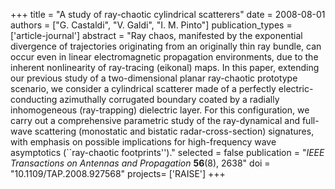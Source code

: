 +++
title = "A study of ray-chaotic cylindrical scatterers"
date = 2008-08-01
authors = ["G. Castaldi", "V. Galdi", "I. M. Pinto"]
publication_types = ['article-journal']
abstract = "Ray chaos, manifested by the exponential divergence of trajectories originating from an originally thin ray bundle, can occur even in linear electromagnetic propagation environments, due to the inherent nonlinearity of ray-tracing (eikonal) maps. In this paper, extending our previous study of a two-dimensional planar ray-chaotic prototype scenario, we consider a cylindrical scatterer made of a perfectly electric-conducting azimuthally corrugated boundary coated by a radially inhomogeneous (ray-trapping) dielectric layer. For this configuration, we carry out a comprehensive parametric study of the ray-dynamical and full-wave scattering (monostatic and bistatic radar-cross-section) signatures, with emphasis on possible implications for high-frequency wave asymptotics (``ray-chaotic footprints'')."
selected = false
publication = "*IEEE Transactions on Antennas and Propagation* **56**(8), 2638"
doi = "10.1109/TAP.2008.927568"
projects= ['RAISE']
+++
